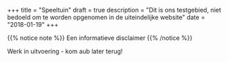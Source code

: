 +++
title = "Speeltuin"
draft = true
description = "Dit is ons testgebied, niet bedoeld om te worden opgenomen in de uiteindelijke website"
date = "2018-01-19"
+++

{{% notice note %}}
Een informatieve disclaimer
{{% /notice %}}

Werk in uitvoering - kom aub later terug!
